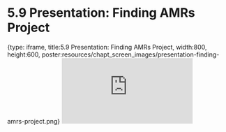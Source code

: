 # 5.9 Presentation: Finding AMRs Project
 
{type: iframe, title:5.9 Presentation: Finding AMRs Project, width:800, height:600, poster:resources/chapt_screen_images/presentation-finding-amrs-project.png}
![](https://vgaysin1.github.io/CURE-MicrobialMysteries-test/presentation-finding-amrs-project.html)
 

 
